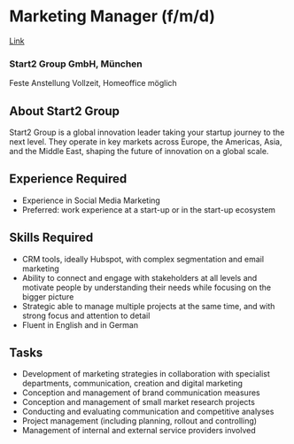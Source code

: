 # Marketing Manager (f/m/d) 
[Link](https://www.stepstone.de/stellenangebote--Marketing-Manager-f-m-d-Muenchen-Start2-Group-GmbH--11035714-inline.html?rltr=1_1_25_seorl_m_0_0_0_0_0_0)
### Start2 Group GmbH, München
Feste Anstellung
Vollzeit, Homeoffice möglich
## __About Start2 Group__
Start2 Group is a global innovation leader taking your startup journey to the next level.
They operate in key markets across Europe, the Americas, Asia, and the Middle East, shaping the future of innovation on a global scale.
## __Experience Required__ 
* Experience in Social Media Marketing
* Preferred: work experience at a start-up or in the start-up ecosystem 
## __Skills Required__
* CRM tools, ideally Hubspot, with complex segmentation and email marketing 
* Ability to connect and engage with stakeholders at all levels and motivate people by understanding their needs while focusing on the bigger picture
* Strategic able to manage multiple projects at the same time, and with strong focus and attention to detail
* Fluent in English and in German

## __Tasks__ 
* Development of marketing strategies in collaboration with specialist departments, communication, creation and digital marketing
* Conception and management of brand communication measures
* Conception and management of small market research projects
* Conducting and evaluating communication and competitive analyses
* Project management (including planning, rollout and controlling)
* Management of internal and external service providers involved 


